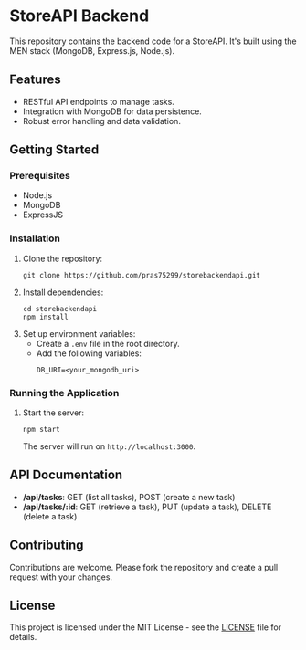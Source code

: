 # StoreAPI Backend

This repository contains the backend code for a StoreAPI. It's built using the MEN stack (MongoDB, Express.js, Node.js).

## Features

- RESTful API endpoints to manage tasks.
- Integration with MongoDB for data persistence.
- Robust error handling and data validation.

## Getting Started

### Prerequisites

- Node.js
- MongoDB
- ExpressJS

### Installation

1. Clone the repository:
   ```
   git clone https://github.com/pras75299/storebackendapi.git
   ```
2. Install dependencies:
   ```
   cd storebackendapi
   npm install
   ```
3. Set up environment variables:
   - Create a `.env` file in the root directory.
   - Add the following variables:
     ```
     DB_URI=<your_mongodb_uri>
     ```

### Running the Application

1. Start the server:
   ```
   npm start
   ```
   The server will run on `http://localhost:3000`.

## API Documentation

- **/api/tasks**: GET (list all tasks), POST (create a new task)
- **/api/tasks/:id**: GET (retrieve a task), PUT (update a task), DELETE (delete a task)

## Contributing

Contributions are welcome. Please fork the repository and create a pull request with your changes.

## License

This project is licensed under the MIT License - see the [LICENSE](LICENSE) file for details.
